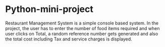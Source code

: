 # Python-mini-project
Restaurant Management System is a simple console based system. In the project, the user has to enter the number of food items required and when user clicks on Total, a random reference number gets generated and also the total cost including Tax and service charges is displayed. 
